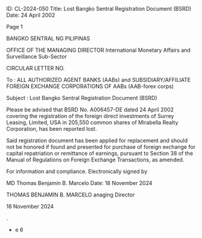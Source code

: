 ID: CL-2024-050
Title: Lost Bangko Sentral Registration Document (BSRD)
Date: 24 April 2002

Page 1

BANGKO SENTRAL NG PILIPINAS

OFFICE OF THE MANAGING DIRECTOR International Monetary Affairs and Surveillance Sub-Sector

CIRCULAR LETTER NO.

To : ALL AUTHORIZED AGENT BANKS (AABs) and SUBSIDIARY/AFFILIATE FOREIGN EXCHANGE CORPORATIONS OF AABs (AAB-forex corps)

Subject : Lost Bangko Sentral Registration Document (BSRD)

Please be advised that BSRD No. A006457-DE dated 24 April 2002 covering the registration of the foreign direct investments of Surrey Leasing, Limited, USA in 205,550 common shares of Mirabella Realty Corporation, has been reported lost.

Said registration document has been applied for replacement and should not be honored if found and presented for purchase of foreign exchange for capital repatriation or remittance of earnings, pursuant to Section 38 of the Manual of Regulations on Foreign Exchange Transactions, as amended.

For information and compliance. Electronically signed by

MD Thomas Benjamin B. Marcelo Date: 18 November 2024

THOMAS BENJAMIN B. MARCELO anaging Director

18 November 2024

.

- e 6